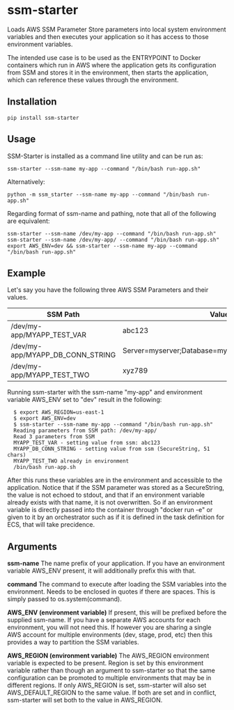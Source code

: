 # ssm-starter

Loads AWS SSM Parameter Store parameters into local system environment variables and then executes your application so it has access to those environment variables.

The intended use case is to be used as the ENTRYPOINT to Docker containers which run in AWS where the application gets its configuration from SSM and stores it in the environment, then starts the application, which can reference these values through the environment. 

## Installation

```shell
pip install ssm-starter
```

## Usage

SSM-Starter is installed as a command line utility and can be run as:

```shell
ssm-starter --ssm-name my-app --command "/bin/bash run-app.sh"
```

Alternatively:

```shell
python -m ssm_starter --ssm-name my-app --command "/bin/bash run-app.sh"
```

Regarding format of ssm-name and pathing, note that all of the following are equivalent:

```shell
ssm-starter --ssm-name /dev/my-app --command "/bin/bash run-app.sh"
ssm-starter --ssm-name /dev/my-app/ --command "/bin/bash run-app.sh"
export AWS_ENV=dev && ssm-starter --ssm-name my-app --command "/bin/bash run-app.sh"
```

## Example

Let's say you have the following three AWS SSM Parameters and their values.

SSM Path | Value
---------|-------
/dev/my-app/MYAPP_TEST_VAR | abc123
/dev/my-app/MYAPP_DB_CONN_STRING | Server=myserver;Database=mydb;Uid=myuid;Pwd=secret;
/dev/my-app/MYAPP_TEST_TWO | xyz789

Running ssm-starter with the ssm-name "my-app" and environment variable AWS_ENV set to "dev" result in the following:

```shell
  $ export AWS_REGION=us-east-1
  $ export AWS_ENV=dev
  $ ssm-starter --ssm-name my-app --command "/bin/bash run-app.sh"
  Reading parameters from SSM path: /dev/my-app/
  Read 3 parameters from SSM
  MYAPP_TEST_VAR - setting value from ssm: abc123
  MYAPP_DB_CONN_STRING - setting value from ssm (SecureString, 51 chars)
  MYAPP_TEST_TWO already in environment
  /bin/bash run-app.sh
```

After this runs these variables are in the environment and accessible to the application.  Notice that if the SSM parameter was stored as a SecureString, the value is not echoed to stdout, and that if an environment variable already exists with that name, it is not overwritten.  So if an environment variable is directly passed into the container through "docker run -e" or given to it by an orchestrator such as if it is defined in the task definition for ECS, that will take precidence.

## Arguments

**ssm-name**
The name prefix of your application.  If you have an environment variable AWS_ENV present, it will additionally prefix this with that.

**command**
  The command to execute after loading the SSM variables into the environment.  Needs to be enclosed in quotes if there are spaces.  This is simply passed to os.system(command).

**AWS_ENV (environment variable)**
  If present, this will be prefixed before the supplied ssm-name.  If you have a separate AWS accounts for each environment, you will not need this.  If however you are sharing a single AWS account for multiple environments (dev, stage, prod, etc) then this provides a way to partition the SSM variables.

**AWS_REGION (environment variable)**
  The AWS_REGION environment variable is expected to be present. Region is set by this environment variable rather than though an argument to ssm-starter so that the same configuration can be promoted to multiple environments that may be in different regions.  If only AWS_REGION is set, ssm-starter will also set AWS_DEFAULT_REGION to the same value.  If both are set and in conflict, ssm-starter will set both to the value in AWS_REGION.
